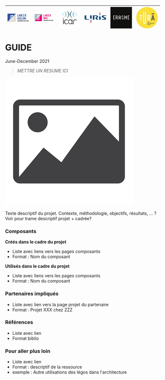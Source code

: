|![ASLAN](../partners/Aslan100.png)|![IMU](../partners/LabexIMU_100.png)|![ICAR](../partners/ICAR_100.png)|![LIRIS](../partners/logo_liris_100.png)|![ERASME](../partners/Erasme_100.jpg)|![TUBA](../partners/Tuba_100.jpg)|
|---|---|---|---|---|---|

# GUIDE
June-December 2021

>*METTRE UN RESUME ICI*

![Nom image](image.jpg)



Texte descriptif du projet. Contexte, méthodologie, objectifs, résultats, …
? Voir pour trame descriptif projet + cadrée?



### Composants 
**Créés dans le cadre du projet**
- Liste avec liens vers les pages composants
- Format : Nom du composant
 
**Utilisés dans le cadre du projet**
- Liste avec liens vers les pages composants
- Format : Nom du composant

### Partenaires impliqués
- Liste avec lien vers  la page projet du partenaire
- Format : Projet XXX chez ZZZ
### Références
- Liste avec lien 
- Format biblio 
### Pour aller plus loin 
- Liste avec lien 
- Format : descriptif de la ressource
- exemple : Autre utilisations des légos dans l'architecture 


